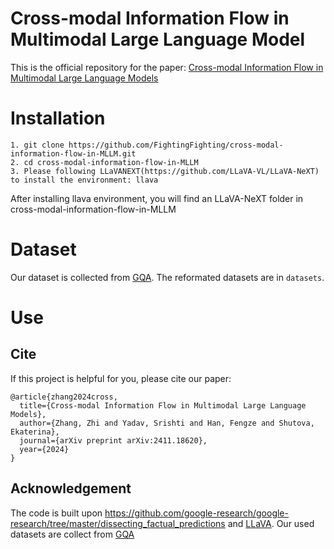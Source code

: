 # Cross-modal Information Flow in Multimodal Large Language Model
This is the official repository for the paper: [Cross-modal Information Flow in Multimodal Large Language Models](https://arxiv.org/abs/2411.18620)

# Installation
```
1. git clone https://github.com/FightingFighting/cross-modal-information-flow-in-MLLM.git
2. cd cross-modal-information-flow-in-MLLM
3. Please following LLaVANEXT(https://github.com/LLaVA-VL/LLaVA-NeXT) to install the environment: llava
```
After installing llava environment, you will find an LLaVA-NeXT folder in cross-modal-information-flow-in-MLLM

# Dataset
Our dataset is collected from [GQA](https://cs.stanford.edu/people/dorarad/gqa/index.html). The reformated datasets are in `datasets`.

# Use



## Cite
If this project is helpful for you, please cite our paper:
```
@article{zhang2024cross,
  title={Cross-modal Information Flow in Multimodal Large Language Models},
  author={Zhang, Zhi and Yadav, Srishti and Han, Fengze and Shutova, Ekaterina},
  journal={arXiv preprint arXiv:2411.18620},
  year={2024}
}
```


## Acknowledgement
The code is built upon https://github.com/google-research/google-research/tree/master/dissecting_factual_predictions and [LLaVA](https://github.com/LLaVA-VL/LLaVA-NeXT).
Our used datasets are collect from [GQA](https://cs.stanford.edu/people/dorarad/gqa/index.html)

